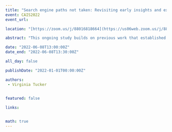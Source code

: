 ```yaml
---
title: "Search engine paths not taken: Revisiting early insights and exploring future challenges to enrich search methods curriculum"
event: CAIS2022
event_url: 

location: "[https://zoom.us/j/88016818664](https://us06web.zoom.us/j/88016818664?wd=bWlEMk1oZ3FyWTVFNXZISUh4dlZJdz09)"

abstract: "This ongoing study builds on previous work that established a theoretical model for developing search expertise; that model guided the design of an MLIS course on advanced search methods. To further enrich the course content, the design included a look-back at 1970s design decisions affecting search engines and a look-forward from challenges in today’s information landscape, such as algorithmic bias, filter bubbles, and market-driven results ranking. This study is evaluating the course by analyzing peer-to-peer discourse in online discussion forums, using template analysis methodology. This paper reports on the analytical processes and preliminary results, discussing implications and next steps."

date: "2022-06-08T13:00:00Z"
date_end: "2022-06-08T13:30:00Z"

all_day: false

publishDate: "2022-01-01T00:00:00Z"

authors:
 - Virginia Tucker
 

featured: false

links:


math: true
---
```


